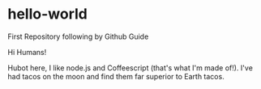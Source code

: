 # hello-world
First Repository following by Github Guide

Hi Humans!

Hubot here, I like node.js and Coffeescript (that's what I'm made of!).
I've had tacos on the moon and find them far superior to Earth tacos.

